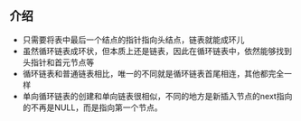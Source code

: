 ## 介绍

*    只需要将表中最后一个结点的指针指向头结点，链表就能成环儿 
*    虽然循环链表成环状，但本质上还是链表，因此在循环链表中，依然能够找到头指针和首元节点等 
*    循环链表和普通链表相比，唯一的不同就是循环链表首尾相连，其他都完全一样 
*    单向循环链表的创建和单向链表很相似，不同的地方是新插入节点的next指向的不再是NULL，而是指向第一个节点。 

